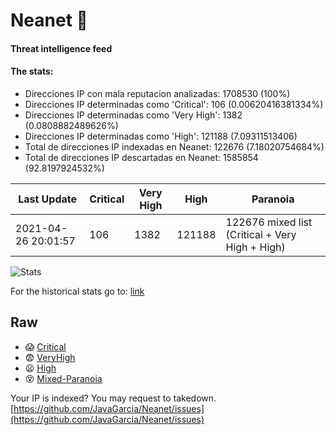 # Neanet :hocho:
#### Threat intelligence feed
#### The stats:

- Direcciones IP con mala reputacion analizadas: 1708530 (100%)
- Direcciones IP determinadas como 'Critical':  106 (0.00620416381334%)
- Direcciones IP determinadas como 'Very High':  1382 (0.0808882489626%)
- Direcciones IP determinadas como 'High':  121188 (7.09311513406)
- Total de direcciones IP indexadas en Neanet:  122676 (7.18020754684%)
- Total de direcciones IP descartadas en Neanet:  1585854 (92.8197924532%)

| Last Update | Critical | Very High | High | Paranoia |
| --- | --- | --- | --- | --- |
| 2021-04-26 20:01:57 | 106 | 1382 | 121188 | 122676 mixed list (Critical + Very High + High)|

![Stats](https://docs.google.com/spreadsheets/d/e/2PACX-1vSnaNMIXVabIpDJjufMlzH7poXnshF3mgd8Is1g9ytUEzVsP5my4Trn8f-xkoLLQ38xpL3HtmUexLo6/pubchart?oid=501124687&format=image)

For the historical stats go to: [link](/stats.csv)
## Raw
- :scream: [Critical](https://raw.githubusercontent.com/JavaGarcia/Neanet/master/blacklists/neanet_critical.txt)
- :fearful: [VeryHigh](https://raw.githubusercontent.com/JavaGarcia/Neanet/master/blacklists/neanet_veryHigh.txtt)
- :frowning: [High](https://raw.githubusercontent.com/JavaGarcia/Neanet/master/blacklists/neanet_high.txt)
- :dizzy_face: [Mixed-Paranoia](https://raw.githubusercontent.com/JavaGarcia/Neanet/master/blacklists/neanet_all.txt)


Your IP is indexed? You may request to takedown. [https://github.com/JavaGarcia/Neanet/issues](https://github.com/JavaGarcia/Neanet/issues)





















































































































































































































































































































































































































































































































































































































































































































































































































































































































































































































































































































































































































































































































































































































































































































































































































































































































































































































































































































































































































































































































































































































































































































































































































































































































































































































































































































































































































































































































































































































































































































































































































































































































































































































































































































































































































































































































































































































































































































































































































































































































































































































































































































































































































































































































































































































































































































































































































































































































































































































































































































































































































































































































































































































































































































































































































































































































































































































































































































































































































































































































